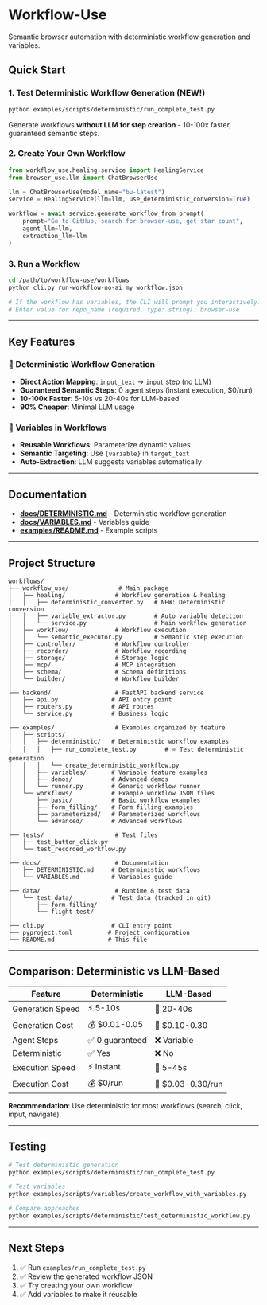 # Workflow-Use

Semantic browser automation with deterministic workflow generation and variables.

## Quick Start

### 1. Test Deterministic Workflow Generation (NEW!)
```bash
python examples/scripts/deterministic/run_complete_test.py
```

Generate workflows **without LLM for step creation** - 10-100x faster, guaranteed semantic steps.

### 2. Create Your Own Workflow
```python
from workflow_use.healing.service import HealingService
from browser_use.llm import ChatBrowserUse

llm = ChatBrowserUse(model_name="bu-latest")
service = HealingService(llm=llm, use_deterministic_conversion=True)

workflow = await service.generate_workflow_from_prompt(
    prompt="Go to GitHub, search for browser-use, get star count",
    agent_llm=llm,
    extraction_llm=llm
)
```

### 3. Run a Workflow
```bash
cd /path/to/workflow-use/workflows
python cli.py run-workflow-no-ai my_workflow.json

# If the workflow has variables, the CLI will prompt you interactively:
# Enter value for repo_name (required, type: string): browser-use
```

---

## Key Features

### 🚀 Deterministic Workflow Generation
- **Direct Action Mapping**: `input_text` → `input` step (no LLM)
- **Guaranteed Semantic Steps**: 0 agent steps (instant execution, $0/run)
- **10-100x Faster**: 5-10s vs 20-40s for LLM-based
- **90% Cheaper**: Minimal LLM usage

### 🎯 Variables in Workflows
- **Reusable Workflows**: Parameterize dynamic values
- **Semantic Targeting**: Use `{variable}` in `target_text`
- **Auto-Extraction**: LLM suggests variables automatically

---

## Documentation

- **[docs/DETERMINISTIC.md](docs/DETERMINISTIC.md)** - Deterministic workflow generation
- **[docs/VARIABLES.md](docs/VARIABLES.md)** - Variables guide
- **[examples/README.md](examples/README.md)** - Example scripts

---

## Project Structure

```
workflows/
├── workflow_use/              # Main package
│   ├── healing/              # Workflow generation & healing
│   │   ├── deterministic_converter.py   # NEW: Deterministic conversion
│   │   ├── variable_extractor.py        # Auto variable detection
│   │   └── service.py                   # Main workflow generation
│   ├── workflow/             # Workflow execution
│   │   └── semantic_executor.py         # Semantic step execution
│   ├── controller/           # Workflow controller
│   ├── recorder/             # Workflow recording
│   ├── storage/              # Storage logic
│   ├── mcp/                  # MCP integration
│   ├── schema/               # Schema definitions
│   └── builder/              # Workflow builder
│
├── backend/                  # FastAPI backend service
│   ├── api.py               # API entry point
│   ├── routers.py           # API routes
│   └── service.py           # Business logic
│
├── examples/                 # Examples organized by feature
│   ├── scripts/
│   │   ├── deterministic/   # Deterministic workflow examples
│   │   │   ├── run_complete_test.py        # ⭐ Test deterministic generation
│   │   │   └── create_deterministic_workflow.py
│   │   ├── variables/       # Variable feature examples
│   │   ├── demos/           # Advanced demos
│   │   └── runner.py        # Generic workflow runner
│   └── workflows/           # Example workflow JSON files
│       ├── basic/           # Basic workflow examples
│       ├── form_filling/    # Form filling examples
│       ├── parameterized/   # Parameterized workflows
│       └── advanced/        # Advanced workflows
│
├── tests/                    # Test files
│   ├── test_button_click.py
│   └── test_recorded_workflow.py
│
├── docs/                     # Documentation
│   ├── DETERMINISTIC.md     # Deterministic workflows
│   └── VARIABLES.md         # Variables guide
│
├── data/                     # Runtime & test data
│   └── test_data/           # Test data (tracked in git)
│       ├── form-filling/
│       └── flight-test/
│
├── cli.py                   # CLI entry point
├── pyproject.toml          # Project configuration
└── README.md               # This file
```

---

## Comparison: Deterministic vs LLM-Based

| Feature | Deterministic | LLM-Based |
|---------|---------------|-----------|
| Generation Speed | ⚡ 5-10s | 🐌 20-40s |
| Generation Cost | 💰 $0.01-0.05 | 💸 $0.10-0.30 |
| Agent Steps | ✅ 0 guaranteed | ❌ Variable |
| Deterministic | ✅ Yes | ❌ No |
| Execution Speed | ⚡ Instant | 🐌 5-45s |
| Execution Cost | 💰 $0/run | 💸 $0.03-0.30/run |

**Recommendation**: Use deterministic for most workflows (search, click, input, navigate).

---

## Testing

```bash
# Test deterministic generation
python examples/scripts/deterministic/run_complete_test.py

# Test variables
python examples/scripts/variables/create_workflow_with_variables.py

# Compare approaches
python examples/scripts/deterministic/test_deterministic_workflow.py
```

---

## Next Steps

1. ✅ Run `examples/run_complete_test.py`
2. ✅ Review the generated workflow JSON
3. ✅ Try creating your own workflow
4. ✅ Add variables to make it reusable
